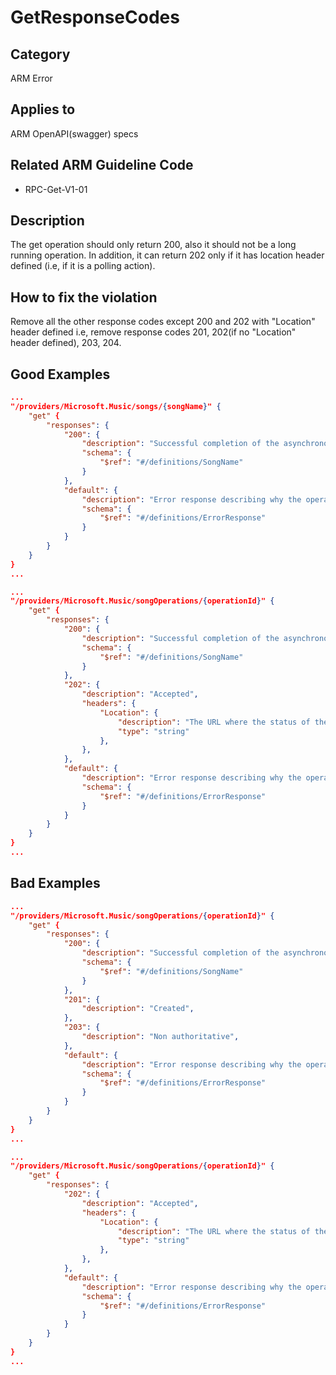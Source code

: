 # GetResponseCodes

## Category

ARM Error

## Applies to

ARM OpenAPI(swagger) specs

## Related ARM Guideline Code

- RPC-Get-V1-01

## Description

The get operation should only return 200, also it should not be a long running operation.
In addition, it can return 202 only if it has location header defined (i.e, if it is a polling action).

## How to fix the violation

Remove all the other response codes except 200 and 202 with "Location" header defined
i.e, remove response codes 201, 202(if no "Location" header defined), 203, 204.

## Good Examples

```json
...
"/providers/Microsoft.Music/songs/{songName}" {
    "get" {
        "responses": {
            "200": {
                "description": "Successful completion of the asynchronous operation",
                "schema": {
                    "$ref": "#/definitions/SongName"
                }
            },
            "default": {
                "description": "Error response describing why the operation failed.",
                "schema": {
                    "$ref": "#/definitions/ErrorResponse"
                }
            }
        }
    }
} 
...
```

```json
...
"/providers/Microsoft.Music/songOperations/{operationId}" {
    "get" {
        "responses": {
            "200": {
                "description": "Successful completion of the asynchronous operation",
                "schema": {
                    "$ref": "#/definitions/SongName"
                }
            },
            "202": {
                "description": "Accepted",
                "headers": {
                    "Location": {
                        "description": "The URL where the status of the asynchronous operation can be checked.",
                        "type": "string"
                    },
                },
            },
            "default": {
                "description": "Error response describing why the operation failed.",
                "schema": {
                    "$ref": "#/definitions/ErrorResponse"
                }
            }
        }
    }
} 
...
```

## Bad Examples

```json
...
"/providers/Microsoft.Music/songOperations/{operationId}" {
    "get" {
        "responses": {
            "200": {
                "description": "Successful completion of the asynchronous operation",
                "schema": {
                    "$ref": "#/definitions/SongName"
                }
            },
            "201": {
                "description": "Created",
            },
            "203": {
                "description": "Non authoritative",
            },
            "default": {
                "description": "Error response describing why the operation failed.",
                "schema": {
                    "$ref": "#/definitions/ErrorResponse"
                }
            }
        }
    }
} 
...
```

```json
...
"/providers/Microsoft.Music/songOperations/{operationId}" {
    "get" {
        "responses": {
            "202": {
                "description": "Accepted",
                "headers": {
                    "Location": {
                        "description": "The URL where the status of the asynchronous operation can be checked.",
                        "type": "string"
                    },
                },
            },
            "default": {
                "description": "Error response describing why the operation failed.",
                "schema": {
                    "$ref": "#/definitions/ErrorResponse"
                }
            }
        }
    }
} 
...
```